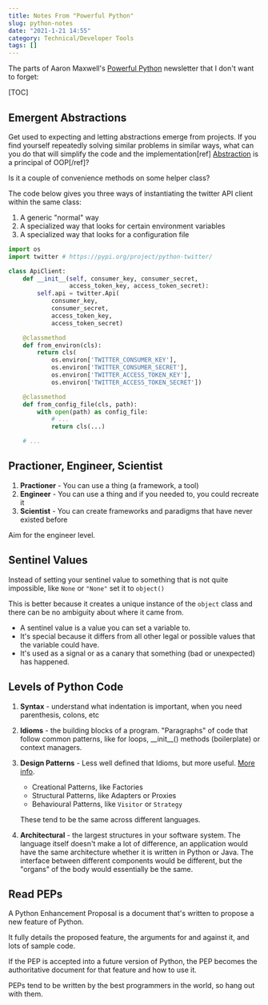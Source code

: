 ```yaml
---
title: Notes From "Powerful Python"
slug: python-notes
date: "2021-1-21 14:55"
category: Technical/Developer Tools
tags: []
---
```


The parts of Aaron Maxwell's [Powerful Python](https://twitter.com/powerfulpython)
newsletter that I don't want to forget:

[TOC]

## Emergent Abstractions

Get used to expecting and letting abstractions emerge from projects. If you
find yourself repeatedly solving similar problems in similar ways, what can you
do that will simplify the code and the implementation[ref]
[Abstraction]({filename}/articles/principles-of-oop.md#2-abstraction) is a
principal of OOP[/ref]?

Is it a couple of convenience methods on some helper class?

The code below gives you three ways of instantiating the twitter API
client within the same class:

1. A generic "normal" way
2. A specialized way that looks for certain environment variables
3. A specialized way that looks for a configuration file

```python
import os
import twitter # https://pypi.org/project/python-twitter/

class ApiClient:
    def __init__(self, consumer_key, consumer_secret,
                 access_token_key, access_token_secret):
        self.api = twitter.Api(
            consumer_key,
            consumer_secret,
            access_token_key,
            access_token_secret)

    @classmethod
    def from_environ(cls):
        return cls(
            os.environ['TWITTER_CONSUMER_KEY'],
            os.environ['TWITTER_CONSUMER_SECRET'],
            os.environ['TWITTER_ACCESS_TOKEN_KEY'],
            os.environ['TWITTER_ACCESS_TOKEN_SECRET'])

    @classmethod
    def from_config_file(cls, path):
        with open(path) as config_file:
            # ...
            return cls(...)

    # ...
```

## Practioner, Engineer, Scientist

1. **Practioner** - You can use a thing (a framework, a tool)
2. **Engineer** - You can use a thing and if you needed to, you could recreate it
3. **Scientist** - You can create frameworks and paradigms that have never existed before

Aim for the engineer level.

## Sentinel Values

Instead of setting your sentinel value to something that is not quite
impossible, like `None` or `"None"` set it to `object()`

This is better because it creates a unique instance of the `object` class and
there can be no ambiguity about where it came from.

- A sentinel value is a value you can set a variable to.
- It's special because it differs from all other legal or possible values that the variable could have.
- It's used as a signal or as a canary that something (bad or unexpected) has happened.

## Levels of Python Code

1.  **Syntax** - understand what indentation is important, when you need
    parenthesis, colons, etc

2.  **Idioms** - the building blocks of a program. "Paragraphs" of code that
    follow common patterns, like for loops, \_\_init\_\_() methods (boilerplate)
    or context managers.

3.  **Design Patterns** - Less well defined that Idioms, but more useful. [More
    info](design-patterns).

    - Creational Patterns, like Factories
    - Structural Patterns, like Adapters or Proxies
    - Behavioural Patterns, like `Visitor` or `Strategy`

    These tend to be the same across different languages.

4.  **Architectural** - the largest structures in your software system. The
    language itself doesn't make a lot of difference, an application would have
    the same architecture whether it is written in Python or Java. The interface
    between different components would be different, but the "organs" of the
    body would essentially be the same.

## Read PEPs

A Python Enhancement Proposal is a document that's written to propose a new
feature of Python.

It fully details the proposed feature, the arguments for and against it, and
lots of sample code.

If the PEP is accepted into a future version of Python, the PEP becomes
the authoritative document for that feature and how to use it.

PEPs tend to be written by the best programmers in the world, so hang out with
them.
